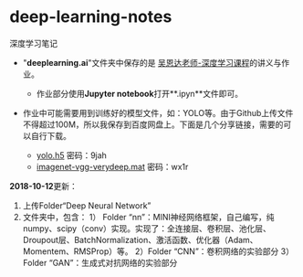 # deep-learning-notes
深度学习笔记

- "**deeplearning.ai**"文件夹中保存的是 [吴恩达老师-深度学习课程](https://study.163.com)的讲义与作业。
	- 作业部分使用**Jupyter notebook**打开**.ipyn**文件即可。

- 作业中可能需要用到训练好的模型文件，如：YOLO等。由于Github上传文件不得超过100M，所以我保存到百度网盘上。下面是几个分享链接，需要的可以自行下载。
	- [yolo.h5](https://pan.baidu.com/s/13_cLjy7zdvzpiCR_J7-pPw) 密码：9jah
	- [imagenet-vgg-verydeep.mat](https://pan.baidu.com/s/1UqOONSo08YwjYpVSr0XTmg) 密码：wx1r

**2018-10-12**更新：
1. 上传Folder“Deep Neural Network”
2. 文件夹中，包含：
	1） Folder “nn”：MINI神经网络框架，自己编写，纯numpy、scipy（conv）实现。实现了：全连接层、卷积层、池化层、Droupout层、BatchNormalization、激活函数、优化器（Adam、Momentem、RMSProp）等。
    2）Folder “CNN”：卷积网络的实验部分
    3）Folder “GAN”：生成式对抗网络的实验部分